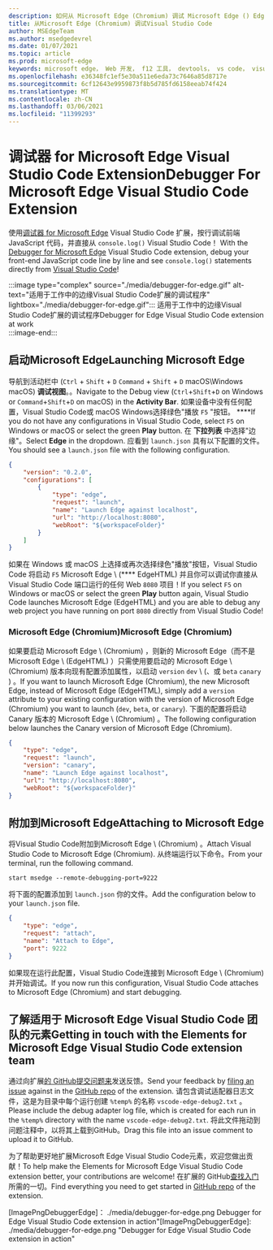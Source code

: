 ```yaml
---
description: 如何从 Microsoft Edge (Chromium) 调试 Microsoft Edge () EdgeHTML Visual Studio Code
title: 从Microsoft Edge (Chromium) 调试Visual Studio Code
author: MSEdgeTeam
ms.author: msedgedevrel
ms.date: 01/07/2021
ms.topic: article
ms.prod: microsoft-edge
keywords: microsoft edge， Web 开发， f12 工具， devtools， vs code， visual studio code， debugger
ms.openlocfilehash: e36348fc1ef5e30a511e6eda73c7646a85d8717e
ms.sourcegitcommit: 6cf12643e9959873f8b5d785fd6158eeab74f424
ms.translationtype: MT
ms.contentlocale: zh-CN
ms.lasthandoff: 03/06/2021
ms.locfileid: "11399293"
---
```

# <a name="debugger-for-microsoft-edge-visual-studio-code-extension"></a><span data-ttu-id="19508-104">调试器 for Microsoft Edge Visual Studio Code Extension</span><span class="sxs-lookup"><span data-stu-id="19508-104">Debugger For Microsoft Edge Visual Studio Code Extension</span></span>  

<span data-ttu-id="19508-105">使用[调试器 for Microsoft Edge][VisualstudioMarketplaceDebuggerMicrosoftEdge] Visual Studio Code 扩展，按行调试前端 JavaScript 代码，并直接从 `console.log()` Visual Studio Code！ [][VisualstudioCode]</span><span class="sxs-lookup"><span data-stu-id="19508-105">With the [Debugger for Microsoft Edge][VisualstudioMarketplaceDebuggerMicrosoftEdge] Visual Studio Code extension, debug your front-end JavaScript code line by line and see `console.log()` statements directly from [Visual Studio Code][VisualstudioCode]!</span></span>  

:::image type="complex" source="./media/debugger-for-edge.gif" alt-text="适用于工作中的边缘Visual Studio Code扩展的调试程序" lightbox="./media/debugger-for-edge.gif":::
   <span data-ttu-id="19508-107">适用于工作中的边缘Visual Studio Code扩展的调试程序</span><span class="sxs-lookup"><span data-stu-id="19508-107">Debugger for Edge Visual Studio Code extension at work</span></span>  
:::image-end:::

<!--![Debugger for Edge Visual Studio Code extension at work][ImageGifDebuggerEdge]  -->  

## <a name="launching-microsoft-edge"></a><span data-ttu-id="19508-108">启动Microsoft Edge</span><span class="sxs-lookup"><span data-stu-id="19508-108">Launching Microsoft Edge</span></span>  

<span data-ttu-id="19508-109">导航到活动栏中 (`Ctrl` + `Shift` + `D` `Command` + `Shift` + `D` macOS\Windows macOS\) **调试视图**。。</span><span class="sxs-lookup"><span data-stu-id="19508-109">Navigate to the Debug view \(`Ctrl`+`Shift`+`D` on Windows or `Command`+`Shift`+`D` on macOS\) in the **Activity Bar**.</span></span>  <span data-ttu-id="19508-110">如果设备中没有任何配置，Visual Studio Code或 macOS Windows选择绿色"播放 `F5` "按钮。 \*\*\*\*</span><span class="sxs-lookup"><span data-stu-id="19508-110">If you do not have any configurations in Visual Studio Code, select `F5` on Windows or macOS or select the green **Play** button.</span></span>  <span data-ttu-id="19508-111">在 **下拉列表** 中选择"边缘"。</span><span class="sxs-lookup"><span data-stu-id="19508-111">Select **Edge** in the dropdown.</span></span>  <span data-ttu-id="19508-112">应看到 `launch.json` 具有以下配置的文件。</span><span class="sxs-lookup"><span data-stu-id="19508-112">You should see a `launch.json` file with the following configuration.</span></span>  

```json
{
    "version": "0.2.0",
    "configurations": [
        {
            "type": "edge",
            "request": "launch",
            "name": "Launch Edge against localhost",
            "url": "http://localhost:8080",
            "webRoot": "${workspaceFolder}"
        }
    ]
}
```  

<span data-ttu-id="19508-113">如果在 Windows 或 macOS 上选择或再次选择绿色"播放"按钮，Visual Studio Code 将启动 `F5` Microsoft Edge \ (\*\*\*\* EdgeHTML\) 并且你可以调试你直接从 Visual Studio Code 端口运行的任何 Web `8080` 项目！</span><span class="sxs-lookup"><span data-stu-id="19508-113">If you select `F5` on Windows or macOS or select the green **Play** button again, Visual Studio Code launches Microsoft Edge \(EdgeHTML\) and you are able to debug any web project you have running on port `8080` directly from Visual Studio Code!</span></span>  

### <a name="microsoft-edge-chromium"></a><span data-ttu-id="19508-114">Microsoft Edge (Chromium)</span><span class="sxs-lookup"><span data-stu-id="19508-114">Microsoft Edge (Chromium)</span></span>  

<span data-ttu-id="19508-115">如果要启动 Microsoft Edge \ (Chromium\) ，则新的 Microsoft Edge（而不是 Microsoft Edge \ (EdgeHTML\) ）只需使用要启动的 Microsoft Edge \ (Chromium\) 版本向现有配置添加属性，以启动 `version` `dev` \ (、或 `beta` `canary` \) 。</span><span class="sxs-lookup"><span data-stu-id="19508-115">If you want to launch Microsoft Edge \(Chromium\), the new Microsoft Edge, instead of Microsoft Edge \(EdgeHTML\), simply add a `version` attribute to your existing configuration with the version of Microsoft Edge \(Chromium\) you want to launch \(`dev`, `beta`, or `canary`\).</span></span>  <span data-ttu-id="19508-116">下面的配置将启动 Canary 版本的 Microsoft Edge \ (Chromium\) 。</span><span class="sxs-lookup"><span data-stu-id="19508-116">The following configuration below launches the Canary version of Microsoft Edge \(Chromium\).</span></span>  

```json
{
    "type": "edge",
    "request": "launch",
    "version": "canary",
    "name": "Launch Edge against localhost",
    "url": "http://localhost:8080",
    "webRoot": "${workspaceFolder}"
}
```  

## <a name="attaching-to-microsoft-edge"></a><span data-ttu-id="19508-117">附加到Microsoft Edge</span><span class="sxs-lookup"><span data-stu-id="19508-117">Attaching to Microsoft Edge</span></span>  

<span data-ttu-id="19508-118">将Visual Studio Code附加到Microsoft Edge \ (Chromium\) 。</span><span class="sxs-lookup"><span data-stu-id="19508-118">Attach Visual Studio Code to Microsoft Edge \(Chromium\).</span></span>  <span data-ttu-id="19508-119">从终端运行以下命令。</span><span class="sxs-lookup"><span data-stu-id="19508-119">From your terminal, run the following command.</span></span>  

```shell
start msedge --remote-debugging-port=9222
```  

<span data-ttu-id="19508-120">将下面的配置添加到 `launch.json` 你的文件。</span><span class="sxs-lookup"><span data-stu-id="19508-120">Add the configuration below to your `launch.json` file.</span></span>   

```json
{
    "type": "edge",
    "request": "attach",
    "name": "Attach to Edge",
    "port": 9222
}
```  

<span data-ttu-id="19508-121">如果现在运行此配置，Visual Studio Code连接到 Microsoft Edge \ (Chromium\) 并开始调试。</span><span class="sxs-lookup"><span data-stu-id="19508-121">If you now run this configuration, Visual Studio Code attaches to Microsoft Edge \(Chromium\) and start debugging.</span></span>  

## <a name="getting-in-touch-with-the-elements-for-microsoft-edge-visual-studio-code-extension-team"></a><span data-ttu-id="19508-122">了解适用于 Microsoft Edge Visual Studio Code 团队的元素</span><span class="sxs-lookup"><span data-stu-id="19508-122">Getting in touch with the Elements for Microsoft Edge Visual Studio Code extension team</span></span>    

<span data-ttu-id="19508-123">通过向扩展[的 GitHub][GithubMicrosoftVscodeEdgeDebug2NewIssue][提交问题来][GithubMicrosoftVscodeEdgeDebug2]发送反馈。</span><span class="sxs-lookup"><span data-stu-id="19508-123">Send your feedback by [filing an issue][GithubMicrosoftVscodeEdgeDebug2NewIssue] against in the [GitHub repo][GithubMicrosoftVscodeEdgeDebug2] of the extension.</span></span>  <span data-ttu-id="19508-124">请包含调试适配器日志文件，这是为目录中每个运行创建 `%temp%` 的名称 `vscode-edge-debug2.txt` 。</span><span class="sxs-lookup"><span data-stu-id="19508-124">Please include the debug adapter log file, which is created for each run in the `%temp%` directory with the name `vscode-edge-debug2.txt`.</span></span>  <span data-ttu-id="19508-125">将此文件拖动到问题注释中，以将其上载到GitHub。</span><span class="sxs-lookup"><span data-stu-id="19508-125">Drag this file into an issue comment to upload it to GitHub.</span></span>  

<span data-ttu-id="19508-126">为了帮助更好地扩展Microsoft Edge Visual Studio Code元素，欢迎您做出贡献！</span><span class="sxs-lookup"><span data-stu-id="19508-126">To help make the Elements for Microsoft Edge Visual Studio Code extension better, your contributions are welcome!</span></span>  <span data-ttu-id="19508-127">在扩展的 GitHub[查找入门][GithubMicrosoftVscodeEdgeDebug2]所需的一切。</span><span class="sxs-lookup"><span data-stu-id="19508-127">Find everything you need to get started in [GitHub repo][GithubMicrosoftVscodeEdgeDebug2] of the extension.</span></span>  


<!-- image links -->  

<!--[ImageGifDebuggerEdge]: ./media/debugger-for-edge.gif "Debugger for Edge Visual Studio Code extension in action"  -->  
<span data-ttu-id="19508-128">[ImagePngDebuggerEdge]： ./media/debugger-for-edge.png Debugger for Edge Visual Studio Code extension in action"</span><span class="sxs-lookup"><span data-stu-id="19508-128">[ImagePngDebuggerEdge]: ./media/debugger-for-edge.png "Debugger for Edge Visual Studio Code extension in action"</span></span>  

<!--links -->  

[VisualstudioCode]: https://code.visualstudio.com "Visual Studio Code"  
[VisualStudioCodeDocs]: https://code.visualstudio.com/Docs "文档|Visual Studio Code"   

[GithubMicrosoftVscodeEdgeDebug2]: https://github.com/Microsoft/vscode-edge-debug2 "microsoft/vscode-edge-debug2 |GitHub"  
[GithubMicrosoftVscodeEdgeDebug2NewIssue]: https://github.com/Microsoft/vscode-edge-debug2/issues/new "新问题 - microsoft/vscode-edge-debug2 |GitHub"  

[VisualstudioMarketplaceDebuggerMicrosoftEdge]: https://marketplace.visualstudio.com/items?itemName=msjsdiag.debugger-for-edge " Microsoft Edge 调试程序 | Visual Studio Marketplace"  
